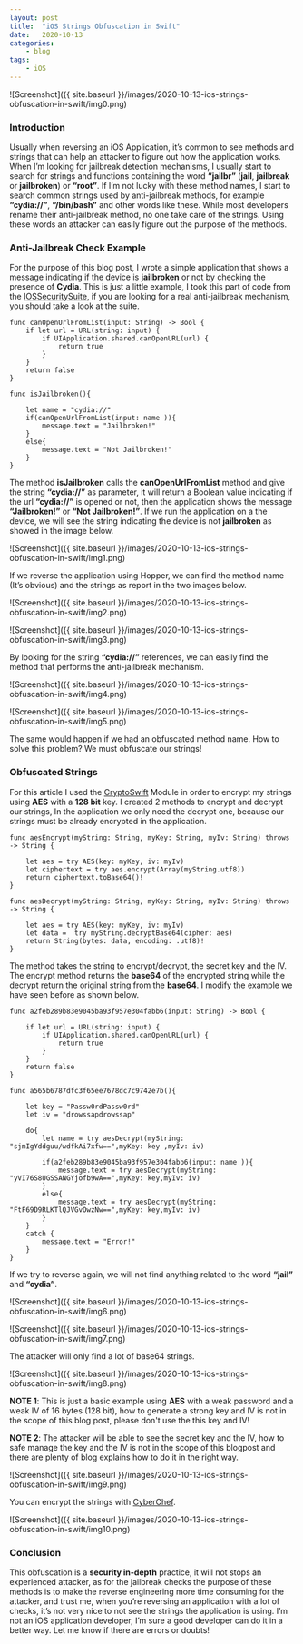 ```yaml
---
layout: post
title:	"iOS Strings Obfuscation in Swift"
date:	2020-10-13
categories:
    - blog
tags:
    - iOS
---
```



![Screenshot]({{ site.baseurl }}/images/2020-10-13-ios-strings-obfuscation-in-swift/img0.png)

### Introduction

Usually when reversing an iOS Application, it’s common to see methods and strings that can help an attacker to figure out how the application works. 
When I’m looking for jailbreak detection mechanisms, I usually start to search for strings and functions containing the word **“jailbr”** (**jail**, **jailbreak** or **jailbroken**) or **“root”**. If I’m not lucky with these method names, I start to search common strings used by anti-jailbreak methods, for example **“cydia://”**, **“/bin/bash”** and other words like these. While most developers rename their anti-jailbreak method, no one take care of the strings. Using these words an attacker can easily figure out the purpose of the methods.

### Anti-Jailbreak Check Example

For the purpose of this blog post, I wrote a simple application that shows a message indicating if the device is **jailbroken** or not by checking the presence of **Cydia**. This is just a little example, I took this part of code from the [IOSSecuritySuite](https://github.com/securing/IOSSecuritySuite), if you are looking for a real anti-jailbreak mechanism, you should take a look at the suite.

~~~
func canOpenUrlFromList(input: String) -> Bool {
    if let url = URL(string: input) {
        if UIApplication.shared.canOpenURL(url) {
            return true
        }
    }
    return false
}
~~~

~~~
func isJailbroken(){
    
    let name = "cydia://"
    if(canOpenUrlFromList(input: name )){
        message.text = "Jailbroken!"
    }
    else{
        message.text = "Not Jailbroken!"    
    }
}
~~~

The method **isJailbroken** calls the **canOpenUrlFromList** method and give the string **“cydia://”** as parameter, it will return a Boolean value indicating if the url **“cydia://”** is opened or not, then the application shows the message **“Jailbroken!”** or **“Not Jailbroken!”**.
If we run the application on a the device, we will see the string indicating the device is not **jailbroken** as showed in the image below.

![Screenshot]({{ site.baseurl }}/images/2020-10-13-ios-strings-obfuscation-in-swift/img1.png)

If we reverse the application using Hopper, we can find the method name (It’s obvious) and the strings as report in the two images below.

![Screenshot]({{ site.baseurl }}/images/2020-10-13-ios-strings-obfuscation-in-swift/img2.png)

![Screenshot]({{ site.baseurl }}/images/2020-10-13-ios-strings-obfuscation-in-swift/img3.png)

By looking for the string **“cydia://”** references, we can easily find the method that performs the anti-jailbreak mechanism.

![Screenshot]({{ site.baseurl }}/images/2020-10-13-ios-strings-obfuscation-in-swift/img4.png)

![Screenshot]({{ site.baseurl }}/images/2020-10-13-ios-strings-obfuscation-in-swift/img5.png)

The same would happen if we had an obfuscated method name. How to solve this problem? We must obfuscate our strings!

### Obfuscated Strings

For this article I used the [CryptoSwift](https://github.com/krzyzanowskim/CryptoSwift) Module in order to encrypt my strings using **AES** with a **128 bit** key.
I created 2 methods to encrypt and decrypt our strings, In the application we only need the decrypt one, because our strings must be already encrypted in the application.

~~~
func aesEncrypt(myString: String, myKey: String, myIv: String) throws -> String {

    let aes = try AES(key: myKey, iv: myIv)
    let ciphertext = try aes.encrypt(Array(myString.utf8))
    return ciphertext.toBase64()!
}
~~~

~~~   
func aesDecrypt(myString: String, myKey: String, myIv: String) throws -> String {

    let aes = try AES(key: myKey, iv: myIv)
    let data =  try myString.decryptBase64(cipher: aes)
    return String(bytes: data, encoding: .utf8)!
}
~~~

The method takes the string to encrypt/decrypt, the secret key and the IV. The encrypt method returns the **base64** of the encrypted string while the decrypt return the original string from the **base64**. I modify the example we have seen before as shown below.

~~~
func a2feb289b83e9045ba93f957e304fabb6(input: String) -> Bool {
    
    if let url = URL(string: input) {
        if UIApplication.shared.canOpenURL(url) {
            return true
        }
    }
    return false
}
~~~

~~~
func a565b6787dfc3f65ee7678dc7c9742e7b(){
    
    let key = "Passw0rdPassw0rd"
    let iv = "drowssapdrowssap"
    
    do{
        let name = try aesDecrypt(myString: "sjmIgYddguu/wdfkAi7xfw==",myKey: key ,myIv: iv)
        
        if(a2feb289b83e9045ba93f957e304fabb6(input: name )){
            message.text = try aesDecrypt(myString: "yVI76S8UGSSANGYjofb9wA==",myKey: key,myIv: iv)
        }
        else{
            message.text = try aesDecrypt(myString: "FtF69D9RLKTlQJVGvOwzNw==",myKey: key,myIv: iv)
        }
    }
    catch {
        message.text = "Error!"
    }
}
~~~

If we try to reverse again, we will not find anything related to the word **“jail”** and **“cydia”**.

![Screenshot]({{ site.baseurl }}/images/2020-10-13-ios-strings-obfuscation-in-swift/img6.png)

![Screenshot]({{ site.baseurl }}/images/2020-10-13-ios-strings-obfuscation-in-swift/img7.png)

The attacker will only find a lot of base64 strings.

![Screenshot]({{ site.baseurl }}/images/2020-10-13-ios-strings-obfuscation-in-swift/img8.png)

**NOTE 1**: This is just a basic example using **AES**  with a weak password and a weak IV of 16 bytes (128 bit), how to generate a strong key and IV is not in the scope of this blog post, please don't use the this key and IV! 

**NOTE 2**: The attacker will be able to see the secret key and the IV, how to safe manage the key and the IV is not in the scope of this blogpost and there are plenty of blog explains how to do it in the right way.

![Screenshot]({{ site.baseurl }}/images/2020-10-13-ios-strings-obfuscation-in-swift/img9.png)

You can encrypt the strings with [CyberChef](https://gchq.github.io/CyberChef).

![Screenshot]({{ site.baseurl }}/images/2020-10-13-ios-strings-obfuscation-in-swift/img10.png)

### Conclusion

This obfuscation is a **security in-depth** practice, it will not stops an experienced attacker, as for the jailbreak checks the purpose of these methods is to make the reverse engineering more time consuming for the attacker, and trust me, when you’re reversing an application with a lot of checks, it’s not very nice to not see the strings the application is using.
I’m not an iOS application developer, I’m sure a good developer can do it in a better way. Let me know if there are errors or doubts!
